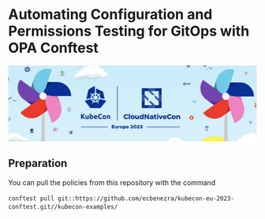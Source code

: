 # Automating Configuration and Permissions Testing for GitOps with OPA Conftest

![kubecon](logo.png)

## Preparation

You can pull the policies from this repository with the command

`conftest pull git::https://github.com/ecbenezra/kubecon-eu-2023-conftest.git//kubecon-examples/`